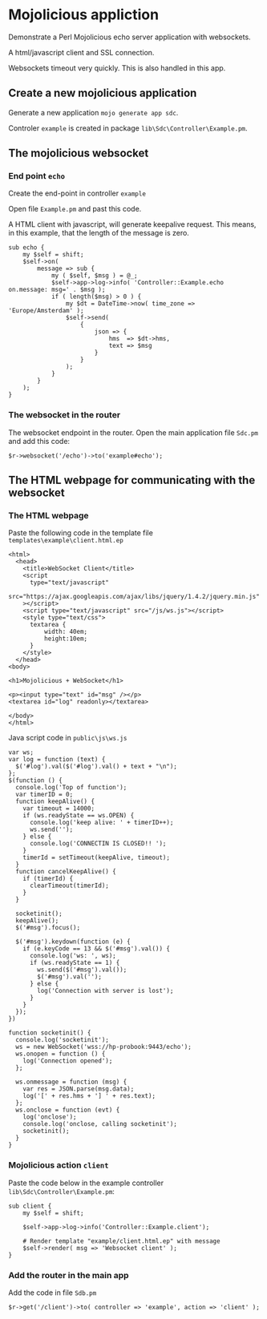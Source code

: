 #  Mojolicious appliction

Demonstrate a Perl Mojolicious echo server application with websockets. 

A html/javascript client and SSL connection. 

Websockets timeout very quickly. This is also handled in this app.

## Create a new mojolicious application

Generate a new application `mojo generate app sdc`.

Controler `example` is created in package `lib\Sdc\Controller\Example.pm`.

## The mojolicious websocket 

### End point `echo`
Create the end-point in controller `example` 

Open file `Example.pm` and past this code.

A HTML client with javascript, will generate keepalive request. This means, in this example, that the length of 
the message is zero.

```
sub echo {
    my $self = shift;
    $self->on(
        message => sub {
            my ( $self, $msg ) = @_;
            $self->app->log->info( 'Controller::Example.echo on.message: msg=' . $msg );
            if ( length($msg) > 0 ) {
                my $dt = DateTime->now( time_zone => 'Europe/Amsterdam' );
                $self->send(
                    {
                        json => {
                            hms  => $dt->hms,
                            text => $msg
                        }
                    }
                );
            }
        }
    );
}
```

### The websocket in the router

The websocket endpoint in the router. Open the main application file `Sdc.pm`  and add this code:

```
$r->websocket('/echo')->to('example#echo');
```


## The HTML webpage for communicating with the websocket 

### The HTML webpage

Paste the following code in the template file `templates\example\client.html.ep`

```
<html>
  <head>
    <title>WebSocket Client</title>
    <script
      type="text/javascript"
      src="https://ajax.googleapis.com/ajax/libs/jquery/1.4.2/jquery.min.js"
    ></script>
    <script type="text/javascript" src="/js/ws.js"></script>
    <style type="text/css">
      textarea {
          width: 40em;
          height:10em;
      }
    </style>
  </head>
<body>

<h1>Mojolicious + WebSocket</h1>

<p><input type="text" id="msg" /></p>
<textarea id="log" readonly></textarea>

</body>
</html>
```

Java script code in `public\js\ws.js`

```
var ws;
var log = function (text) {
  $('#log').val($('#log').val() + text + "\n");
};
$(function () {
  console.log('Top of function');
  var timerID = 0;
  function keepAlive() {
    var timeout = 14000;
    if (ws.readyState == ws.OPEN) {
      console.log('keep alive: ' + timerID++);
      ws.send('');
    } else {
      console.log('CONNECTIN IS CLOSED!! ');
    }
    timerId = setTimeout(keepAlive, timeout);
  }
  function cancelKeepAlive() {
    if (timerId) {
      clearTimeout(timerId);
    }
  }

  socketinit();
  keepAlive();
  $('#msg').focus();

  $('#msg').keydown(function (e) {
    if (e.keyCode == 13 && $('#msg').val()) {
      console.log('ws: ', ws);
      if (ws.readyState == 1) {
        ws.send($('#msg').val());
        $('#msg').val('');
      } else {
        log('Connection with server is lost');
      }
    }
  });
})

function socketinit() {
  console.log('socketinit');
  ws = new WebSocket('wss://hp-probook:9443/echo');
  ws.onopen = function () {
    log('Connection opened');
  };

  ws.onmessage = function (msg) {
    var res = JSON.parse(msg.data);
    log('[' + res.hms + '] ' + res.text);
  };
  ws.onclose = function (evt) {
    log('onclose');
    console.log('onclose, calling socketinit');
    socketinit();
  }
}
```


### Mojolicious action `client`

Paste the code below in the example controller `lib\Sdc\Controller\Example.pm`:

```
sub client {
    my $self = shift;

    $self->app->log->info('Controller::Example.client');

    # Render template "example/client.html.ep" with message
    $self->render( msg => 'Websocket client' );
}
```

### Add the router in the main app

Add the code in file `Sdb.pm`

```
$r->get('/client')->to( controller => 'example', action => 'client' );
```